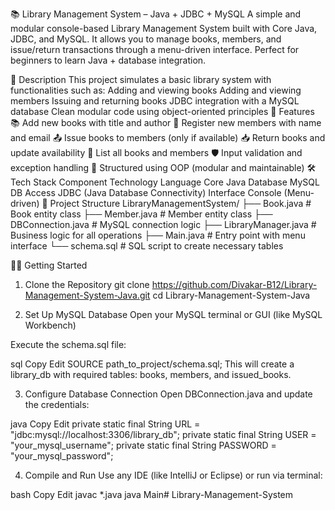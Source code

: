 📚 Library Management System – Java + JDBC + MySQL
A simple and modular console-based Library Management System built with Core Java, JDBC, and MySQL. It allows you to manage books, members, and issue/return transactions through a menu-driven interface. Perfect for beginners to learn Java + database integration.

📝 Description
This project simulates a basic library system with functionalities such as:
Adding and viewing books
Adding and viewing members
Issuing and returning books
JDBC integration with a MySQL database
Clean modular code using object-oriented principles
🚀 Features
📚 Add new books with title and author
👤 Register new members with name and email
📤 Issue books to members (only if available)
📥 Return books and update availability
📄 List all books and members
🛡️ Input validation and exception handling
🧱 Structured using OOP (modular and maintainable)
🛠️ Tech Stack
Component	Technology
Language	Core Java
Database	MySQL
DB Access	JDBC (Java Database Connectivity)
Interface	Console (Menu-driven)
📁 Project Structure
LibraryManagementSystem/ ├── Book.java # Book entity class ├── Member.java # Member entity class ├── DBConnection.java # MySQL connection logic ├── LibraryManager.java # Business logic for all operations ├── Main.java # Entry point with menu interface └── schema.sql # SQL script to create necessary tables

🧑‍💻 Getting Started
1. Clone the Repository
git clone https://github.com/Divakar-B12/Library-Management-System-Java.git cd Library-Management-System-Java

2. Set Up MySQL Database
Open your MySQL terminal or GUI (like MySQL Workbench)

Execute the schema.sql file:

sql Copy Edit SOURCE path_to_project/schema.sql; This will create a library_db with required tables: books, members, and issued_books.

3. Configure Database Connection
Open DBConnection.java and update the credentials:

java Copy Edit private static final String URL = "jdbc:mysql://localhost:3306/library_db"; private static final String USER = "your_mysql_username"; private static final String PASSWORD = "your_mysql_password";

4. Compile and Run
Use any IDE (like IntelliJ or Eclipse) or run via terminal:

bash Copy Edit javac *.java java Main# Library-Management-System
